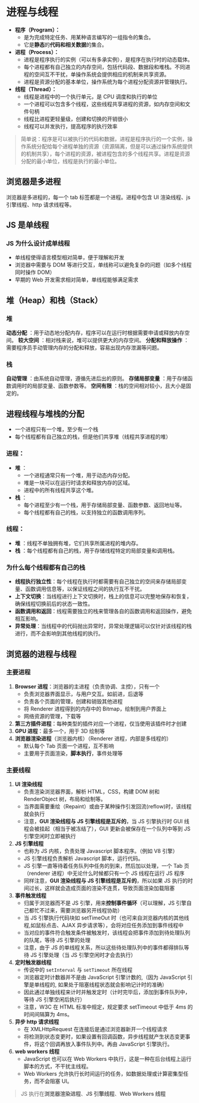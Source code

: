 # 进程与线程

-   **程序（Program）：**
    -   是为完成特定任务、用某种语言编写的一组指令的集合。
    -   它是**静态**的**代码和相关数据**的集合。
-   **进程（Process）：**
    -   进程是程序执行的实例（可以有多承实例），是程序在执行时的动态载体。
    -   每个进程都有自己独立的内存空间，包括代码段、数据段和堆栈。不同进程的空间互不干扰，单操作系统会提供相应的机制来共享资源。
    -   进程是资源分配的基本单位，操作系统为每个进程分配资源并管理执行。
-   **线程（Thread）：**
    -   线程是进程中的一个执行单元，是 CPU 调度和执行的单位
    -   一个进程可以包含多个线程，这些线程共享进程的资源，如内存空间和文件句柄
    -   线程比进程更轻量级，创建和切换的开销很小
    -   线程可以并发执行，提高程序的执行效率

> 简单说：程序是可以被执行的代码和数据，进程是程序执行的一个实例，操作系统分配给每个进程单独的资源（资源隔离，但是可以通过操作系统提供的机制共享），每个进程的资源，被进程包含的多个线程共享。进程是资源分配的最小单位，线程是执行的最小单位。

## 浏览器是多进程

浏览器是多进程的，每一个 tab 标签都是一个进程。进程中包含 UI 渲染线程、js 引擎线程、http 请求线程等。

## JS 是单线程

### JS 为什么设计成单线程

-   单线程使得语言模型相对简单，便于理解和开发
-   浏览器中需要与 DOM 等进行交互，单线称可以避免复杂的问题（如多个线程同时操作 DOM）
-   早期的 Web 开发需求相对简单，单线程能够满足需求

## 堆（Heap）和栈（Stack）

### 堆

**动态分配** ：用于动态地分配内存，程序可以在运行时根据需要申请或释放内存空间。
**较大空间** ：相对栈来说，堆可以提供更大的内存空间。
**分配和释放操作** ：需要程序员手动管理内存的分配和释放，容易出现内存泄漏等问题。

### 栈

**自动管理** ：由系统自动管理，遵循先进后出的原则。
**存储局部变量** ：用于存储函数调用时的局部变量、函数参数等。
**空间有限** ：栈的空间相对较小，且大小是固定的。

## 进程线程与堆栈的分配

-   一个进程只有一个堆，至少有一个栈
-   每个线程都有自己独立的栈，但是他们共享堆（线程共享进程的堆）

### 进程：

-   **堆** ：
    -   一个进程通常只有一个堆，用于动态内存分配。
    -   堆是一块可以在运行时请求和释放内存的区域。
    -   进程中的所有线程共享这个堆。
-   **栈** ：
    -   每个进程至少有一个栈，用于存储局部变量、函数参数、返回地址等。
    -   每个线程都有自己的栈，以支持独立的函数调用序列。

### 线程：

-   **堆** ：线程不单独拥有堆，它们共享所属进程的堆内存。
-   **栈** ：每个线程都有自己的栈，用于存储线程特定的局部变量和调用栈。

### 为什么每个线程都有自己的栈

-   **线程执行独立性**：每个线程在执行时都需要有自己独立的空间来存储局部变量、函数调用信息等，以保证线程之间的执行互不干扰。
-   **上下文切换**：当线程进行上下文切换时，栈上的信息可以完整地保存和恢复，确保线程切换前后的状态一致性。
-   **函数调用和返回**：线程需要独立的栈来管理各自的函数调用和返回操作，避免相互影响。
-   **异常处理**：当线程中的代码抛出异常时，异常处理逻辑可以仅针对该线程的栈进行，而不会影响到其他线程的执行。

## 浏览器的进程与线程

### 主要进程

1. **Browser 进程**：浏览器的主进程（负责协调、主控），只有一个
    - 负责浏览器界面显示，与用户交互。如前进，后退等
    - 负责各个页面的管理，创建和销毁其他进程
    - 将 Renderer 进程得到的内存中的 Bitmap，绘制到用户界面上
    - 网络资源的管理，下载等
2. **第三方插件进程**：每种类型的插件对应一个进程，仅当使用该插件时才创建
3. **GPU 进程**：最多一个，用于 3D 绘制等
4. **浏览器渲染进程**（浏览器内核）（Renderer 进程，内部是多线程的）
    - 默认每个 Tab 页面一个进程，互不影响
    - 主要用于页面渲染，**脚本执行**，事件处理等

### 主要线程

1. **UI 渲染线程**
    - 负责渲染浏览器界面，解析 HTML，CSS，构建 DOM 树和 RenderObject 树，布局和绘制等。
    - 当界面需要重绘（Repaint）或由于某种操作引发回流(reflow)时，该线程就会执行
    - 注意，**GUI 渲染线程与 JS 引擎线程是互斥的**，当 JS 引擎执行时 GUI 线程会被挂起（相当于被冻结了），GUI 更新会被保存在一个队列中等到 JS 引擎空闲时立即被执行
2. **JS 引擎线程**
    - 也称为 JS 内核，负责处理 Javascript 脚本程序。（例如 V8 引擎）
    - JS 引擎线程负责解析 Javascript 脚本，运行代码。
    - JS 引擎一直等待着任务队列中任务的到来，然后加以处理，一个 Tab 页（renderer 进程）中无论什么时候都只有一个 JS 线程在运行 JS 程序
    - 同样注意，**GUI 渲染线程与 JS 引擎线程是互斥的**，所以如果 JS 执行的时间过长，这样就会造成页面的渲染不连贯，导致页面渲染加载阻塞
3. **事件触发线程**
    - 归属于浏览器而不是 JS 引擎，用来**控制事件循环**（可以理解，JS 引擎自己都忙不过来，需要浏览器另开线程协助）
    - 当 JS 引擎执行代码块如 setTimeOut 时（也可来自浏览器内核的其他线程,如鼠标点击、AJAX 异步请求等），会将对应任务添加到事件线程中
    - 当对应的事件符合触发条件被触发时，该线程会把事件添加到待处理队列的队尾，等待 JS 引擎的处理
    - 注意，由于 JS 的单线程关系，所以这些待处理队列中的事件都得排队等待 JS 引擎处理（当 JS 引擎空闲时才会去执行）
4. **定时触发器线程**
    - 传说中的 `setInterval` 与 `setTimeout` 所在线程
    - 浏览器定时计数器并不是由 JavaScript 引擎计数的,（因为 JavaScript 引擎是单线程的, 如果处于阻塞线程状态就会影响记计时的准确）
    - 因此通过单独线程来计时并触发定时（计时完毕后，添加到事件队列中，等待 JS 引擎空闲后执行）
    - 注意，W3C 在 HTML 标准中规定，规定要求 setTimeout 中低于 4ms 的时间间隔算为 4ms。
5. **异步 http 请求线程**
    - 在 XMLHttpRequest 在连接后是通过浏览器新开一个线程请求
    - 将检测到状态变更时，如果设置有回调函数，异步线程就产生状态变更事件，将这个回调再放入事件队列中。再由 JavaScript 引擎执行。
6. **web workers 线程**
    - JavaScript 也可以在 Web Workers 中执行，这是一种在后台线程上运行脚本的方式，不干扰主线程。
    - Web Workers 允许执行长时间运行的任务，如数据处理或计算密集型任务，而不会阻塞 UI。

> JS 执行在**浏览器渲染进程**、**JS 引擎线程**、**Web Workers 线程**
